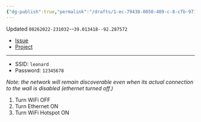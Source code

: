 ```yaml
---
{"dg-publish":true,"permalink":"/drafts/1-ec-79438-0050-409-c-8-cfb-971-b5-cfb-9-c52/","dgHomeLink":true,"dgPassFrontmatter":false}
---
```


Updated `08262022-231032`--`39.013418--92.287572`

- [Issue](https://github.com/users/extratone/leonard/issues/5)
- [Project](https://github.com/users/extratone/projects/16)

---

- SSID: `leonard`
- Password: `12345678`

*Note: the network will remain discoverable even when its actual connection to the wall is disabled (ethernet turned off.)*

1. Turn WiFi OFF
2. Turn Ethernet ON
3. Turn WiFi Hotspot ON
